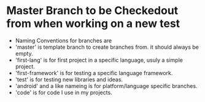 # Master Branch to be Checkedout from when working on a new test

- Naming Conventions for branches are
- 'master' is template branch to create branches from. it should always be empty.
- 'first-lang' is for first project in a specific language, usuly a simple project.
- 'first-framework' is for testing a specific language framework.
- 'test' is for testing new libraries and ideas.
- 'android' and a like nameing is for platform/language specific branches.
- 'code' is for code I use in my projects.
